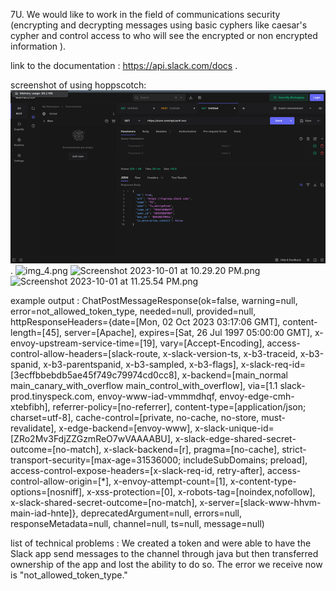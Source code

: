 7U.
We would like to work in the field of communications security (encrypting and decrypting messages using basic cyphers like caesar's 
cypher and control access to who will see the encrypted or non encrypted information ).


link to the documentation : https://api.slack.com/docs  .


screenshot of using hoppscotch: ![img_3.png](img_3.png)  .
![img_4.png](img_4.png)
![Screenshot 2023-10-01 at 10.29.20 PM.png](..%2F..%2FDesktop%2FScreenshots%2FScreenshot%202023-10-01%20at%2010.29.20%20PM.png)
![Screenshot 2023-10-01 at 11.25.54 PM.png](..%2F..%2FDesktop%2FScreenshots%2FScreenshot%202023-10-01%20at%2011.25.54%20PM.png)

example output :
ChatPostMessageResponse(ok=false, warning=null, error=not_allowed_token_type, needed=null, provided=null,
httpResponseHeaders={date=[Mon, 02 Oct 2023 03:17:06 GMT], content-length=[45], server=[Apache],
expires=[Sat, 26 Jul 1997 05:00:00 GMT], x-envoy-upstream-service-time=[19], vary=[Accept-Encoding],
access-control-allow-headers=[slack-route, x-slack-version-ts, x-b3-traceid, x-b3-spanid, x-b3-parentspanid,
x-b3-sampled, x-b3-flags], x-slack-req-id=[3ecffbbebdb5ae45f749c79974cd0cc8],
x-backend=[main_normal main_canary_with_overflow main_control_with_overflow],
via=[1.1 slack-prod.tinyspeck.com, envoy-www-iad-vmmmdhqf, envoy-edge-cmh-xtebfibh],
referrer-policy=[no-referrer], content-type=[application/json; charset=utf-8],
cache-control=[private, no-cache, no-store, must-revalidate], x-edge-backend=[envoy-www],
x-slack-unique-id=[ZRo2Mv3FdjZZGzmReO7wVAAAABU], x-slack-edge-shared-secret-outcome=[no-match],
x-slack-backend=[r], pragma=[no-cache],
strict-transport-security=[max-age=31536000; includeSubDomains; preload],
access-control-expose-headers=[x-slack-req-id, retry-after], access-control-allow-origin=[*],
x-envoy-attempt-count=[1], x-content-type-options=[nosniff], x-xss-protection=[0], x-robots-tag=[noindex,nofollow],
x-slack-shared-secret-outcome=[no-match], x-server=[slack-www-hhvm-main-iad-hnte]},
deprecatedArgument=null, errors=null, responseMetadata=null, channel=null, ts=null, message=null)


list of technical problems : We created a token and were able to have the Slack app send messages to the channel through
java but then transferred ownership of the app and lost the ability to do so. The error we receive now is
"not_allowed_token_type."
